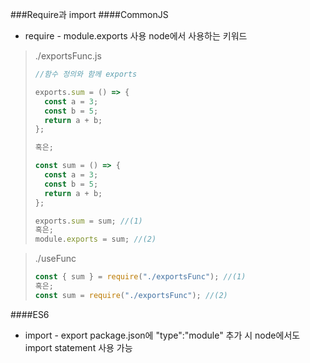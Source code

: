 ###Require과 import
####CommonJS

- require - module.exports 사용
  node에서 사용하는 키워드

> ./exportsFunc.js
>
> ```javascript
> //함수 정의와 함께 exports
>
> exports.sum = () => {
>   const a = 3;
>   const b = 5;
>   return a + b;
> };
>
> 혹은;
>
> const sum = () => {
>   const a = 3;
>   const b = 5;
>   return a + b;
> };
>
> exports.sum = sum; //(1)
> 혹은;
> module.exports = sum; //(2)
> ```

> ./useFunc
>
> ```javascript
> const { sum } = require("./exportsFunc"); //(1)
> 혹은;
> const sum = require("./exportsFunc"); //(2)
> ```

####ES6

- import - export
  package.json에 "type":"module" 추가 시 node에서도 import statement 사용 가능
